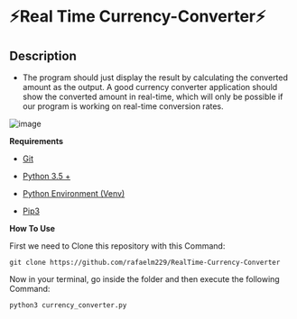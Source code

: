 # ⚡Real Time Currency-Converter⚡



## Description

- The program should just display the result by calculating the converted amount as the output. A good currency converter application should show the converted amount in real-time, which will only be possible if our program is working on real-time conversion rates.

![image](/home/rafael/code/projetos/currency_converter/images/Screenshot_terminal.png)



**Requirements**

- [Git](link)

- [Python 3.5 +](link)
- [Python Environment (Venv) ](link)
- [Pip3](link)



**How To Use**

First we need to Clone this repository with this Command:

```git
git clone https://github.com/rafaelm229/RealTime-Currency-Converter
```

Now in your terminal, go inside the folder and then execute the following Command: 

```python
python3 currency_converter.py
```



